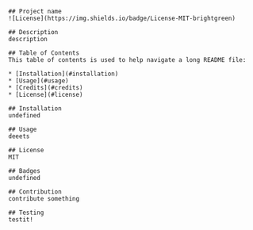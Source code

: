 
    ## Project name
    ![License](https://img.shields.io/badge/License-MIT-brightgreen)
    
    ## Description
    description

    ## Table of Contents
    This table of contents is used to help navigate a long README file:

    * [Installation](#installation)
    * [Usage](#usage)
    * [Credits](#credits)
    * [License](#license)   
    
    ## Installation
    undefined
    
    ## Usage
    deeets

    ## License
    MIT

    ## Badges
    undefined
    
    ## Contribution
    contribute something
    
    ## Testing
    testit!
